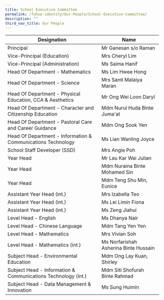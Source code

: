 ```yaml
---
title: School Executive Committee
permalink: /fuhua-identity/Our-People/School-Executive-Committee/
description: ""
third_nav_title: Our People
---
```

| Designation                                                     | Name                 |
|----------------------------------------------------------------|---------------------------------------|
| Principal                                                      | Mr Ganesan s/o Raman                 |
| Vice-Principal (Education)                                     | Mrs Cheryl Lim                        |
| Vice-Principal (Administration)                                | Ms Saima Hanif                        |
| Head Of Department - Mathematics                               | Ms Lim Hwee Hong                      |
| Head Of Department - Science                                   | Mrs Santi Malaiya Maran               |                
| Head Of Department - Physical Education, CCA & Aesthetics       | Mr Ong Wei Loon Daryl           |
| Head Of Department - Character and Citizenship Education       | Mdm Nurul Huda Binte Juma'at            |
| Head Of Department - Pastoral Care and Career Guidance         | Mdm Ong Sook Yen                      |
| Head Of Department - Information & Communications Technology   | Ms Lian Wanling Joyce                 |
| School Staff Developer (SSD)                                   | Mrs Angie Poh                         |
| Year Head                                                      | Mr Lau Kar Wai Julian                 |
| Year Head                                                      | Mdm Nuraina Binte Mohamed Sin         |
| Year Head                                                     | Mdm Teng Shu Min, Eunice                      |
| Assistant Year Head (int.)                                           | Mrs Izabella Teo              |
| Assistant Year Head (int.)                                     | Ms Lei Limin Fiona                    |
| Assistant Year Head (int.)                                     | Ms Zeng Jiahui                        |
| Level Head - English                                           |  Ms Dhanya Nair                       |
| Level Head - Chinese Language                                  |  Mdm Tang Yen Yen                     |
| Level Head - Mathematics                                       | Mrs Vivian Soh                        |
| Level Head - Mathematics (int.)                                |  Ms Norfarishah Asherina Binte Hussain |
| Subject Head - Environmental Education                         | Mdm Ong Lay Kuan, Shirley             |
| Subject Head - Information & Communications Technology (int.)  | Mdm Siti Shofurah Binte Rahmad          |
| Subject Head - Data Management & Innovation                    |  Ms Sung Huimin                       |